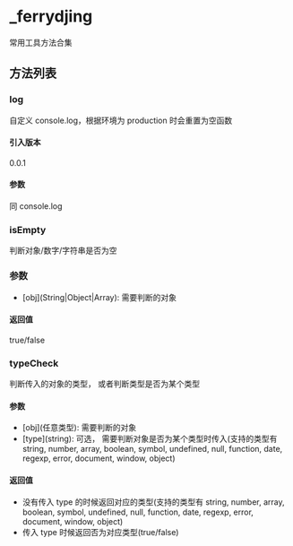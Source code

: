 # \_ferrydjing

常用工具方法合集

## 方法列表

### log

自定义 console.log，根据环境为 production 时会重置为空函数

#### 引入版本

0.0.1

#### 参数

同 console.log

### isEmpty

判断对象/数字/字符串是否为空

### 参数

- [obj]\(String|Object|Array): 需要判断的对象

#### 返回值

true/false

### typeCheck

判断传入的对象的类型， 或者判断类型是否为某个类型

#### 参数

- [obj]\(任意类型): 需要判断的对象
- [type]\(string): 可选， 需要判断对象是否为某个类型时传入(支持的类型有 string, number, array, boolean, symbol, undefined, null, function, date, regexp, error, document, window, object)

#### 返回值

- 没有传入 type 的时候返回对应的类型(支持的类型有 string, number, array, boolean, symbol, undefined, null, function, date, regexp, error, document, window, object)
- 传入 type 时候返回否为对应类型(true/false)
